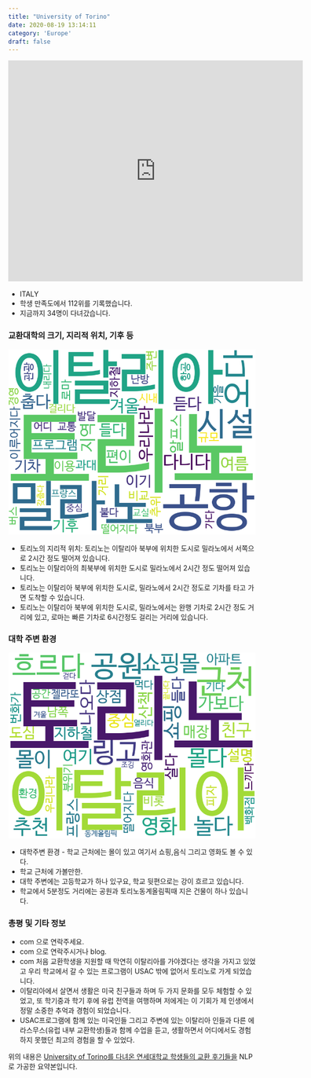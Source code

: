 ```yaml
---
title: "University of Torino"
date: 2020-08-19 13:14:11
category: 'Europe'
draft: false
---
```


<iframe
width="600"
height="450"
frameborder="0" style="border:0"
src="https://www.google.com/maps/embed/v1/place?key=AIzaSyC9e1AME-pVmWC4hBpFdu5S4dKzyepa3HQ&q=University+of+Torino&center=45.069428,7.688900599999998&zoom=14" allowfullscreen>
</iframe>

* ITALY
* 학생 만족도에서 112위를 기록했습니다.
* 지금까지 34명이 다녀갔습니다. 

### 교환대학의 크기, 지리적 위치, 기후 등

![gen_info-WordCloud](../univ_wordclouds_okt/gen_info/IT000007_gen_info_okt.png)

* 토리노의 지리적 위치: 토리노는 이탈리아 북부에 위치한 도시로 밀라노에서 서쪽으로 2시간 정도 떨어져 있습니다.
* 토리노는 이탈리아의 최북부에 위치한 도시로 밀라노에서 2시간 정도 떨어져 있습니다.
* 토리노는 이탈리아 북부에 위치한 도시로, 밀라노에서 2시간 정도로 기차를 타고 가면 도착할 수 있습니다.
* 토리노는 이탈리아 북부에 위치한 도시로, 밀라노에서는 완행 기차로 2시간 정도 거리에 있고, 로마는 빠른 기차로 6시간정도 걸리는 거리에 있습니다.


### 대학 주변 환경

![env_info-WordCloud](../univ_wordclouds_okt/env_info/IT000007_env_info_okt.png)

* 대학주변 환경 - 학교 근처에는 몰이 있고 여기서 쇼핑,음식 그리고 영화도 볼 수 있다.
* 학교 근처에 가볼만한.
* 대학 주변에는 고등학교가 하나 있구요, 학교 뒷편으로는 강이 흐르고 있습니다.
* 학교에서 5분정도 거리에는 공원과 토리노동계올림픽때 지은 건물이 하나 있습니다.


### 총평 및 기타 정보 
* com 으로 연락주세요.
* com 으로 연락주시거나 blog.
* com 처음 교환학생을 지원할 때 막연히 이탈리아를 가야겠다는 생각을 가지고 있었고 우리 학교에서 갈 수 있는 프로그램이 USAC 밖에 없어서 토리노로 가게 되었습니다.
* 이탈리아에서 살면서 생활은 미국 친구들과 하며 두 가지 문화를 모두 체험할 수 있었고, 또 학기중과 학기 후에 유럽 전역을 여행하며 저에게는 이 기회가 제 인생에서 정말 소중한 추억과 경험이 되었습니다.
* USAC프로그램에 함께 있는 미국인들 그리고 주변에 있는 이탈리아 인들과 다른 에라스무스(유럽 내부 교환학생)들과 함께 수업을 듣고, 생활하면서 어디에서도 경험하지 못했던 최고의 경험을 할 수 있었다.


위의 내용은 [University of Torino를 다녀온 연세대학교 학생들의 교환 후기들을](http://oia.yonsei.ac.kr/partner/expReport.asp?ucode=IT000007&bgbn=A) NLP로 가공한 요약본입니다. 
